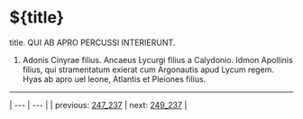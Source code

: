 # ${title}

title. QUI AB APRO PERCUSSI INTERIERUNT.



1. Adonis Cinyrae filius. Ancaeus Lycurgi filius a Calydonio. Idmon Apollinis filius, qui stramentatum exierat cum Argonautis apud Lycum regem. Hyas ab apro uel leone, Atlantis et Pleiones filius.



---

| --- | --- |
| previous: [247_237](../247_237/) | next: [249_237](../249_237/) |